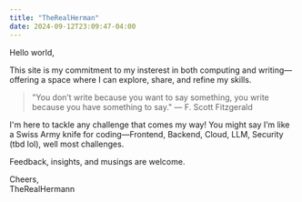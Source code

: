 ```yaml
---
title: "TheRealHerman"
date: 2024-09-12T23:09:47-04:00
---
```


Hello world,

This site is my commitment to my insterest in both computing and writing—offering a space where I can explore, share, and refine my skills.


> "You don’t write because you want to say something, you write because you have something to say." — F. Scott Fitzgerald


I'm here to tackle any challenge that comes my way! You might say I’m like a Swiss Army knife for coding—Frontend, Backend, Cloud, LLM, Security (tbd lol), well most challenges.

Feedback, insights, and musings are welcome.

Cheers,  
TheRealHermann
